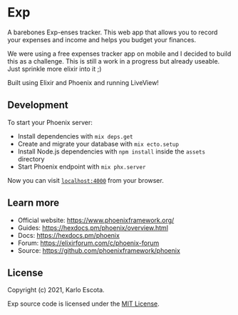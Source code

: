 # Exp

A barebones Exp-enses tracker. This web app that allows you to record your expenses and income and helps you budget your finances.

We were using a free expenses tracker app on mobile and I decided to build this as a challenge. This is still a work in a progress but already useable. Just sprinkle more elixir into it ;)

Built using Elixir and Phoenix and running LiveView!

## Development

To start your Phoenix server:

  * Install dependencies with `mix deps.get`
  * Create and migrate your database with `mix ecto.setup`
  * Install Node.js dependencies with `npm install` inside the `assets` directory
  * Start Phoenix endpoint with `mix phx.server`

Now you can visit [`localhost:4000`](http://localhost:4000) from your browser.

## Learn more

  * Official website: https://www.phoenixframework.org/
  * Guides: https://hexdocs.pm/phoenix/overview.html
  * Docs: https://hexdocs.pm/phoenix
  * Forum: https://elixirforum.com/c/phoenix-forum
  * Source: https://github.com/phoenixframework/phoenix

## License
Copyright (c) 2021, Karlo Escota.

Exp source code is licensed under the [MIT License](https://github.com/karloescota/exp/blob/main/LICENSE.md).
